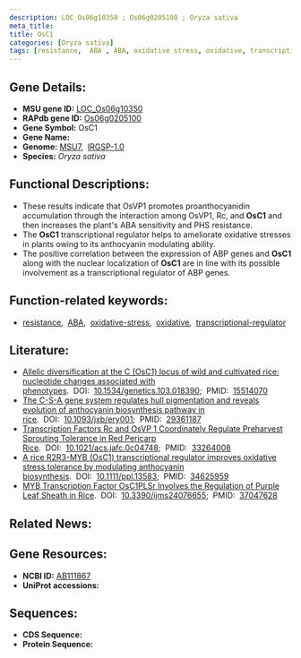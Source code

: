 ```yaml
---
description: LOC_Os06g10350 ; Os06g0205100 ; Oryza sativa
meta_title:
title: OsC1
categories: [Oryza sativa]
tags: [resistance,  ABA , ABA, oxidative stress, oxidative, transcriptional regulator]
---
```


## Gene Details:
- **MSU gene ID:** [LOC_Os06g10350](http://rice.uga.edu/cgi-bin/ORF_infopage.cgi?orf=LOC_Os06g10350)  
- **RAPdb gene ID:** [Os06g0205100](https://rapdb.dna.affrc.go.jp/locus/?name=Os06g0205100)  
- **Gene Symbol:** OsC1
- **Gene Name:**
- **Genome:**  [MSU7](http://rice.uga.edu/),&nbsp;&nbsp;[IRGSP-1.0](https://rapdb.dna.affrc.go.jp/download/irgsp1.html)
- **Species:** *Oryza sativa*

## Functional Descriptions:
   - These results indicate that OsVP1 promotes proanthocyanidin accumulation through the interaction among OsVP1, Rc, and **OsC1** and then increases the plant's ABA sensitivity and PHS resistance.
   - The **OsC1** transcriptional regulator helps to ameliorate oxidative stresses in plants owing to its anthocyanin modulating ability.
   - The positive correlation between the expression of ABP genes and **OsC1** along with the nuclear localization of **OsC1** are in line with its possible involvement as a transcriptional regulator of ABP genes.

## Function-related keywords:
   - [resistance](/tags/resistance/),&nbsp;&nbsp;[ABA](/tags/ABA/),&nbsp;&nbsp;[oxidative-stress](/tags/oxidative-stress/),&nbsp;&nbsp;[oxidative](/tags/oxidative/),&nbsp;&nbsp;[transcriptional-regulator](/tags/transcriptional-regulator/)

## Literature:
   - [Allelic diversification at the C (OsC1) locus of wild and cultivated rice: nucleotide changes associated with phenotypes](https://www.doi.org/10.1534/genetics.103.018390).&nbsp;&nbsp;DOI:&nbsp;&nbsp;[10.1534/genetics.103.018390](https://www.doi.org/10.1534/genetics.103.018390);&nbsp;&nbsp;PMID:&nbsp;&nbsp;[15514070](https://pubmed.ncbi.nlm.nih.gov/15514070/)
   - [The C-S-A gene system regulates hull pigmentation and reveals evolution of anthocyanin biosynthesis pathway in rice](https://www.doi.org/10.1093/jxb/ery001).&nbsp;&nbsp;DOI:&nbsp;&nbsp;[10.1093/jxb/ery001](https://www.doi.org/10.1093/jxb/ery001);&nbsp;&nbsp;PMID:&nbsp;&nbsp;[29361187](https://pubmed.ncbi.nlm.nih.gov/29361187/)
   - [Transcription Factors Rc and OsVP 1 Coordinately Regulate Preharvest Sprouting Tolerance in Red Pericarp Rice](https://www.doi.org/10.1021/acs.jafc.0c04748).&nbsp;&nbsp;DOI:&nbsp;&nbsp;[10.1021/acs.jafc.0c04748](https://www.doi.org/10.1021/acs.jafc.0c04748);&nbsp;&nbsp;PMID:&nbsp;&nbsp;[33264008](https://pubmed.ncbi.nlm.nih.gov/33264008/)
   - [A rice R2R3-MYB (OsC1) transcriptional regulator improves oxidative stress tolerance by modulating anthocyanin biosynthesis](https://www.doi.org/10.1111/ppl.13583).&nbsp;&nbsp;DOI:&nbsp;&nbsp;[10.1111/ppl.13583](https://www.doi.org/10.1111/ppl.13583);&nbsp;&nbsp;PMID:&nbsp;&nbsp;[34625959](https://pubmed.ncbi.nlm.nih.gov/34625959/)
   - [MYB Transcription Factor OsC1PLSr Involves the Regulation of Purple Leaf Sheath in Rice](https://www.doi.org/10.3390/ijms24076655).&nbsp;&nbsp;DOI:&nbsp;&nbsp;[10.3390/ijms24076655](https://www.doi.org/10.3390/ijms24076655);&nbsp;&nbsp;PMID:&nbsp;&nbsp;[37047628](https://pubmed.ncbi.nlm.nih.gov/37047628/)

## Related News:

## Gene Resources:
- **NCBI ID:**  [AB111867](http://www.ncbi.nlm.nih.gov/nuccore/AB111867)
- **UniProt accessions:** [](https://www.uniprot.org/uniprotkb//entry)

## Sequences:
- **CDS Sequence:**
- **Protein Sequence:**
